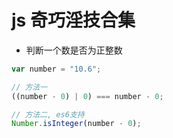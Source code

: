 # js 奇巧淫技合集

- 判断一个数是否为正整数

```js
var number = "10.6";

// 方法一
((number - 0) | 0) === number - 0;

// 方法二, es6支持
Number.isInteger(number - 0);
```
